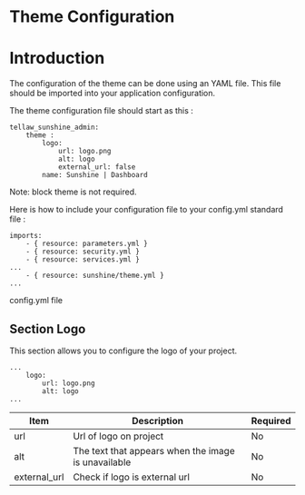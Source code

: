# Theme Configuration

# Introduction

The configuration of the theme can be done using an YAML file. This file should be imported into your application configuration.

The theme configuration file should start as this :
```
tellaw_sunshine_admin:
    theme :
        logo:
            url: logo.png
            alt: logo
            external_url: false
        name: Sunshine | Dashboard
```

Note: block theme is not required.

Here is how to include your configuration file to your config.yml standard file :
```
imports:
    - { resource: parameters.yml }
    - { resource: security.yml }
    - { resource: services.yml }
...
    - { resource: sunshine/theme.yml }
...
```
config.yml file


## Section Logo

This section allows you to configure the logo of your project.

```
...
    logo:
        url: logo.png
        alt: logo
...
```
| Item                          | Description                                            | Required|
|-------------------------------|--------------------------------------------------------|----------
| url                           | Url of logo on project                                 | No      |
| alt                           | The text that appears when the image is unavailable    | No      |
| external_url                  | Check if logo is external url                          | No      |

